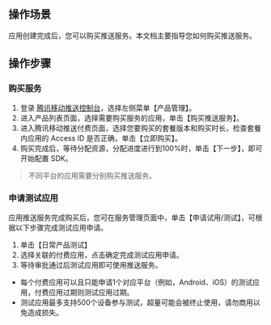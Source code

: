 ## 操作场景
应用创建完成后，您可以购买推送服务。本文档主要指导您如何购买推送服务。

## 操作步骤
### 购买服务
1. 登录 [腾讯移动推送控制台](https://console.cloud.tencent.com/tpns)，选择左侧菜单【产品管理】。
2. 进入产品列表页面，选择需要购买服务的应用，单击【购买推送服务】。
3. 进入腾讯移动推送付费页面，选择您要购买的套餐版本和购买时长，检查套餐内应用的 Access ID 是否正确，单击【立即购买】。
4. 购买完成后，等待分配资源，分配进度进行到100%时，单击【下一步】，即可开始配置 SDK。


>不同平台的应用需要分别购买推送服务。


### 申请测试应用
应用推送服务完成购买后，您可在服务管理页面中，单击【申请试用/测试】，可根据以下步骤完成测试应用申请。
1. 单击【日常产品测试】
2. 选择关联的付费应用，点击确定完成测试应用申请。
3. 等待审批通过后测试应用即可使用推送服务。

>
- 每个付费应用可以且只能申请1个对应平台（例如，Android、iOS）的测试应用，付费应用过期则测试应用过期。
- 测试应用最多支持500个设备参与测试，超量可能会被终止使用，请勿商用以免造成损失。


